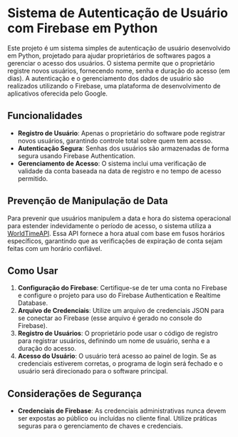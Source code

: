 <h1>Sistema de Autenticação de Usuário com Firebase em Python</h1>

<p>Este projeto é um sistema simples de autenticação de usuário desenvolvido em Python, projetado para ajudar proprietários de softwares pagos a gerenciar o acesso dos usuários. O sistema permite que o proprietário registre novos usuários, fornecendo nome, senha e duração do acesso (em dias). A autenticação e o gerenciamento dos dados de usuário são realizados utilizando o Firebase, uma plataforma de desenvolvimento de aplicativos oferecida pelo Google.</p>

<h2>Funcionalidades</h2>
<ul>
    <li><strong>Registro de Usuário</strong>: Apenas o proprietário do software pode registrar novos usuários, garantindo controle total sobre quem tem acesso.</li>
    <li><strong>Autenticação Segura</strong>: Senhas dos usuários são armazenadas de forma segura usando Firebase Authentication.</li>
    <li><strong>Gerenciamento de Acesso</strong>: O sistema inclui uma verificação de validade da conta baseada na data de registro e no tempo de acesso permitido.</li>
</ul>

<h2>Prevenção de Manipulação de Data</h2>
<p>Para prevenir que usuários manipulem a data e hora do sistema operacional para estender indevidamente o período de acesso, o sistema utiliza a <a href="https://worldtimeapi.org/">WorldTimeAPI</a>. Essa API fornece a hora atual com base em fusos horários específicos, garantindo que as verificações de expiração de conta sejam feitas com um horário confiável.</p>

<h2>Como Usar</h2>
<ol>
    <li><strong>Configuração do Firebase</strong>: Certifique-se de ter uma conta no Firebase e configure o projeto para uso do Firebase Authentication e Realtime Database.</li>
    <li><strong>Arquivo de Credenciais</strong>: Utilize um arquivo de credenciais JSON para se conectar ao Firebase (esse arquivo é gerado no console do Firebase).</li>
    <li><strong>Registro de Usuários</strong>: O proprietário pode usar o código de registro para registrar usuários, definindo um nome de usuário, senha e a duração do acesso.</li>
    <li><strong>Acesso do Usuário</strong>: O usuário terá acesso ao painel de login. Se as credenciais estiverem corretas, o programa de login será fechado e o usuário será direcionado para o software principal.</li>
</ol>

<h2>Considerações de Segurança</h2>
<ul>
    <li><strong>Credenciais de Firebase</strong>: As credenciais administrativas nunca devem ser expostas ao público ou incluídas no cliente final. Utilize práticas seguras para o gerenciamento de chaves e credenciais.</li>
</ul>

